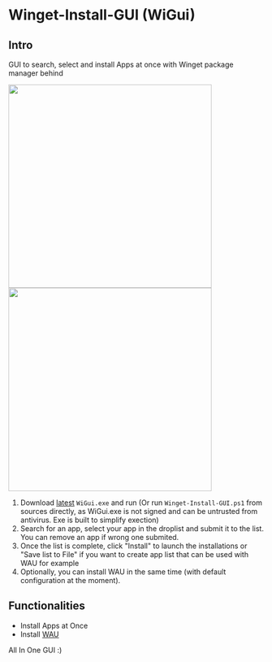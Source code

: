# Winget-Install-GUI (WiGui)

## Intro

GUI to search, select and install Apps at once with Winget package manager behind

<img src="https://user-images.githubusercontent.com/96626929/165576786-fb25db1f-dde6-4f2b-b7fa-17dde06a7189.png" width="400"> <img src="https://user-images.githubusercontent.com/96626929/165985772-29dfa26d-a0ac-4474-a9af-b8ac871b96a6.png" width="400">


1. Download [latest](https://github.com/Romanitho/Winget-Install-GUI/releases/latest) `WiGui.exe` and run (Or run `Winget-Install-GUI.ps1` from sources directly, as WiGui.exe is not signed and can be untrusted from antivirus. Exe is built to simplify exection)
3. Search for an app, select your app in the droplist and submit it to the list. You can remove an app if wrong one submited.
4. Once the list is complete, click "Install" to launch the installations or "Save list to File" if you want to create app list that can be used with WAU for example
5. Optionally, you can install WAU in the same time (with default configuration at the moment).

## Functionalities

- Install Apps at Once
- Install [WAU](https://github.com/Romanitho/Winget-AutoUpdate)

All In One GUI :)
